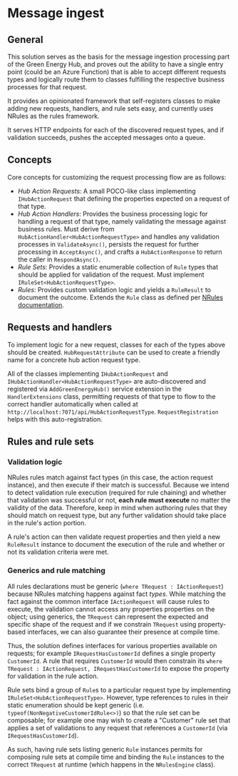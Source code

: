 # Message ingest

## General

This solution serves as the basis for the message ingestion processing part of the Green Energy Hub, and proves out the ability to have a single entry point (could be an Azure Function) that is able to accept different requests types and logically route them to classes fulfilling the respective business processes for that request.

It provides an opinionated framework that self-registers classes to make adding new requests, handlers, and rule sets easy, and currently uses NRules as the rules framework.

It serves HTTP endpoints for each of the discovered request types, and if validation succeeds, pushes the accepted messages onto a queue.

## Concepts

Core concepts for customizing the request processing flow are as follows:

* *Hub Action Requests*: A small POCO-like class implementing `IHubActionRequest` that defining the properties expected on a request of that type.
* *Hub Action Handlers*: Provides the business processing logic for handling a request of that type, namely validating the message against business rules. Must derive from `HubActionHandler<HubActionRequestType>` and handles any validation processes in `ValidateAsync()`, persists the request for further processing in `AcceptAsync()`, and crafts a `HubActionResponse` to return the caller in `RespondAsync()`.
* *Rule Sets*: Provides a static enumerable collection of `Rule` types that should be applied for validation of the request. Must implement `IRuleSet<HubActionRequestType>`.
* *Rules*: Provides custom validation logic and yields a `RuleResult` to document the outcome. Extends the `Rule` class as defined per [NRules documentation](http://nrules.net/api/html/N_NRules.htm).

## Requests and handlers

To implement logic for a new request, classes for each of the types above should be created. `HubRequestAttribute` can be used to create a friendly name for a concrete hub action request type.

All of the classes implementing `IHubActionRequest` and `IHubActionHandler<HubActionRequestType>` are auto-discovered and registered via `AddGreenEnergyHub()` service extension in the `HandlerExtensions` class, permitting requests of that type to flow to the correct handler automatically when called at `http://localhost:7071/api/HubActionRequestType`. `RequestRegistration` helps with this auto-registration.

## Rules and rule sets

### Validation logic

NRules rules match against fact types (in this case, the action request instance), and then execute if their match is successful. Because we intend to detect validation rule execution (required for rule chaining) and whether that validation was successful or not, **each rule must execute** no matter the validity of the data. Therefore, keep in mind when authoring rules that they should match on request type, but any further validation should take place in the rule's action portion.

A rule's action can then validate request properties and then yield a new `RuleResult` instance to document the execution of the rule and whether or not its validation criteria were met.

### Generics and rule matching

All rules declarations must be generic (`where TRequest : IActionRequest`) because NRules matching happens against fact *types*. While matching the fact against the common interface `IActionRequest` will cause rules to execute, the validation cannot access any properties properties on the object; using generics, the `TRequest` can represent the expected and specific shape of the request and if we constrain `TRequest` using property-based interfaces, we can also guarantee their presence at compile time.

Thus, the solution defines interfaces for various properties available on requests; for example `IRequestHasCustomerId` defines a single property `CustomerId`. A rule that requires `CustomerId` would then constrain its `where TRequest : IActionRequest, IRequestHasCustomerId` to expose the property for validation in the rule action.

Rule sets bind a group of `Rule`s to a particular request type by implementing `IRuleSet<HubActionRequestType>`. However, type references to rules in their static enumeration should be kept generic (i.e. `typeof(NonNegativeCustomerIdRule<>)`) so that the rule set can be composable; for example one may wish to create a "Customer" rule set that applies a set of validations to any request that references a `CustomerId` (via `IRequestHasCustomerId`).

As such, having rule sets listing generic `Rule` instances permits for composing rule sets at compile time and binding the `Rule` instances to the correct `TRequest` at runtime (which happens in the `NRulesEngine` class).
